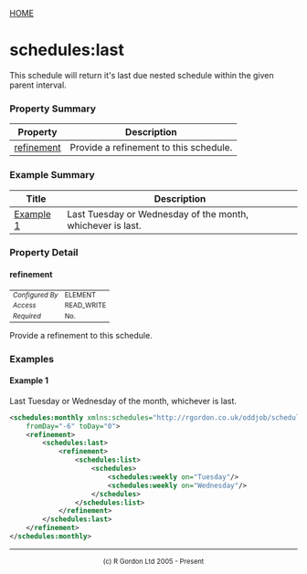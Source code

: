 [HOME](../../../../README.md)
# schedules:last

This schedule will return it's last due nested
schedule within the given parent interval.

### Property Summary

| Property | Description |
| -------- | ----------- |
| [refinement](#propertyrefinement) | Provide a refinement to this schedule. | 


### Example Summary

| Title | Description |
| ----- | ----------- |
| [Example 1](#example1) | Last Tuesday or Wednesday of the month, whichever is last. |


### Property Detail
#### refinement <a name="propertyrefinement"></a>

<table style='font-size:smaller'>
      <tr><td><i>Configured By</i></td><td>ELEMENT</td></tr>
      <tr><td><i>Access</i></td><td>READ_WRITE</td></tr>
      <tr><td><i>Required</i></td><td>No.</td></tr>
</table>

Provide a refinement to this schedule.


### Examples
#### Example 1 <a name="example1"></a>

Last Tuesday or Wednesday of the month, whichever is last.

```xml
<schedules:monthly xmlns:schedules="http://rgordon.co.uk/oddjob/schedules"
    fromDay="-6" toDay="0">
    <refinement>
        <schedules:last>
            <refinement>
                <schedules:list>
                    <schedules>
                        <schedules:weekly on="Tuesday"/>
                        <schedules:weekly on="Wednesday"/>
                    </schedules>
                </schedules:list>
            </refinement>
        </schedules:last>
    </refinement>
</schedules:monthly>
```



-----------------------

<div style='font-size: smaller; text-align: center;'>(c) R Gordon Ltd 2005 - Present</div>
